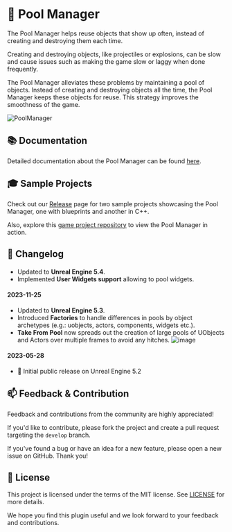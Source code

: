 # 🔄 Pool Manager

The Pool Manager helps reuse objects that show up often, instead of creating and destroying them each time.

Creating and destroying objects, like projectiles or explosions, can be slow and cause issues such as making the game slow or laggy when done frequently.

The Pool Manager alleviates these problems by maintaining a pool of objects. Instead of creating and destroying objects all the time, the Pool Manager keeps these objects for reuse. This strategy improves the smoothness of the game.

![PoolManager](https://github.com/JanSeliv/PoolManager/assets/20540872/0af55b33-732c-435d-a5b3-2d7e36cdebf2)

## 📚 Documentation

Detailed documentation about the Pool Manager can be found [here](https://docs.google.com/document/d/1YxbIdc9lZRl5ozI7_1LTBfdzJWTwhxwz2RKA-r0Q4po).

## 🎓 Sample Projects

Check out our [Release](https://github.com/JanSeliv/PoolManager/releases) page for two sample projects showcasing the Pool Manager, one with blueprints and another in C++.

Also, explore this [game project repository](https://github.com/JanSeliv/Bomber) to view the Pool Manager in action.

## 📅 Changelog
#### 
- Updated to **Unreal Engine 5.4**.
- Implemented **User Widgets support** allowing to pool widgets. 
#### 2023-11-25
- Updated to **Unreal Engine 5.3**.
- Introduced **Factories** to handle differences in pools by object archetypes (e.g.: uobjects, actors, components, widgets etc.).
- **Take From Pool** now spreads out the creation of large pools of UObjects and Actors over multiple frames to avoid any hitches.
  ![image](https://github.com/JanSeliv/PoolManager/assets/20540872/10bdf24f-d078-4dd8-96bf-de5d92421bc8)
#### 2023-05-28
- 🎉 Initial public release on Unreal Engine 5.2

## 📫 Feedback & Contribution

Feedback and contributions from the community are highly appreciated!

If you'd like to contribute, please fork the project and create a pull request targeting the `develop` branch.

If you've found a bug or have an idea for a new feature, please open a new issue on GitHub. Thank you!

## 📜 License

This project is licensed under the terms of the MIT license. See [LICENSE](LICENSE) for more details.

We hope you find this plugin useful and we look forward to your feedback and contributions.
